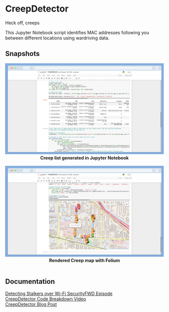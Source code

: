 # CreepDetector
Heck off, creeps

This Jupyter Notebook script identifies MAC addresses following you between different locations using wardriving data.

## Snapshots
<p align="center">
  <img alt="" src="img/creep2.png">
  <br>
  <b>Creep list generated in Jupyter Notebook</b>
  <br>
  <br>
  <img alt="" src="img/creep.png">
  <br>
  <b>Rendered Creep map with Folium</b>
  <br>
  <br>
</p>

## Documentation
[Detecting Stalkers over Wi-Fi SecurityFWD Episode](https://www.youtube.com/watch?v=wNke7teywOs)  
[CreepDetector Code Breakdown Video](https://youtu.be/ug9dHwm3h0s)  
[CreepDetector Blog Post](http://alexlynd.com/projects/CreepDetector/)
